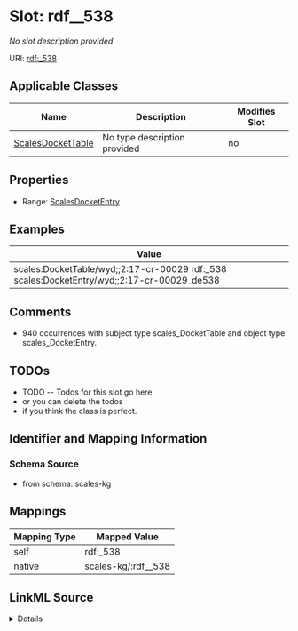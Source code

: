 

# Slot: rdf__538


_No slot description provided_





URI: [rdf:_538](http://www.w3.org/1999/02/22-rdf-syntax-ns#_538)



<!-- no inheritance hierarchy -->





## Applicable Classes

| Name | Description | Modifies Slot |
| --- | --- | --- |
| [ScalesDocketTable](../classes/ScalesDocketTable.md) | No type description provided |  no  |







## Properties

* Range: [ScalesDocketEntry](../classes/ScalesDocketEntry.md)






## Examples

| Value |
| --- |
| scales:DocketTable/wyd;;2:17-cr-00029 rdf:_538 scales:DocketEntry/wyd;;2:17-cr-00029_de538 |

## Comments

* 940 occurrences with subject type scales_DocketTable and object type scales_DocketEntry.

## TODOs

* TODO -- Todos for this slot go here
* or you can delete the todos
* if you think the class is perfect.

## Identifier and Mapping Information







### Schema Source


* from schema: scales-kg




## Mappings

| Mapping Type | Mapped Value |
| ---  | ---  |
| self | rdf:_538 |
| native | scales-kg/:rdf__538 |




## LinkML Source

<details>
```yaml
name: rdf__538
description: No slot description provided
todos:
- TODO -- Todos for this slot go here
- or you can delete the todos
- if you think the class is perfect.
comments:
- 940 occurrences with subject type scales_DocketTable and object type scales_DocketEntry.
examples:
- value: scales:DocketTable/wyd;;2:17-cr-00029 rdf:_538 scales:DocketEntry/wyd;;2:17-cr-00029_de538
from_schema: scales-kg
rank: 1000
slot_uri: rdf:_538
alias: rdf__538
domain_of:
- scales_DocketTable
range: scales_DocketEntry

```
</details>